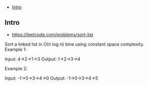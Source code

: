 - [Intro](#intro)

## Intro

- https://leetcode.com/problems/sort-list

Sort a linked list in O(n log n) time using constant space complexity.
Example 1:

Input: 4->2->1->3
Output: 1->2->3->4

Example 2:

Input: -1->5->3->4->0
Output: -1->0->3->4->5
